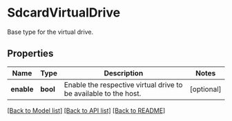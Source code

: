 # SdcardVirtualDrive

Base type for the virtual drive. 
## Properties
Name | Type | Description | Notes
------------ | ------------- | ------------- | -------------
**enable** | **bool** | Enable the respective virtual drive to be available to the host.    | [optional] 

[[Back to Model list]](../README.md#documentation-for-models) [[Back to API list]](../README.md#documentation-for-api-endpoints) [[Back to README]](../README.md)


